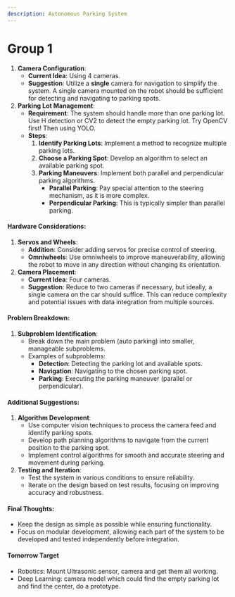 ```yaml
---
description: Autonomous Parking System
---
```


# Group 1

1. **Camera Configuration**:
   * **Current Idea**: Using 4 cameras.
   * **Suggestion**: Utilize a **single** camera for navigation to simplify the system. A single camera mounted on the robot should be sufficient for detecting and navigating to parking spots.
2. **Parking Lot Management**:
   * **Requirement**: The system should handle more than one parking lot. Use H detection or CV2 to detect the empty parking lot. Try OpenCV first! Then using YOLO.&#x20;
   * **Steps**:
     1. **Identify Parking Lots**: Implement a method to recognize multiple parking lots.
     2. **Choose a Parking Spot**: Develop an algorithm to select an available parking spot.
     3. **Parking Maneuvers**: Implement both parallel and perpendicular parking algorithms.
        * **Parallel Parking**: Pay special attention to the steering mechanism, as it is more complex.
        * **Perpendicular Parking**: This is typically simpler than parallel parking.

#### Hardware Considerations:

1. **Servos and Wheels**:
   * **Addition**: Consider adding servos for precise control of steering.
   * **Omniwheels**: Use omniwheels to improve maneuverability, allowing the robot to move in any direction without changing its orientation.
2. **Camera Placement**:
   * **Current Idea**: Four cameras.
   * **Suggestion**: Reduce to two cameras if necessary, but ideally, a single camera on the car should suffice. This can reduce complexity and potential issues with data integration from multiple sources.

#### Problem Breakdown:

1. **Subproblem Identification**:
   * Break down the main problem (auto parking) into smaller, manageable subproblems.
   * Examples of subproblems:
     * **Detection**: Detecting the parking lot and available spots.
     * **Navigation**: Navigating to the chosen parking spot.
     * **Parking**: Executing the parking maneuver (parallel or perpendicular).

#### Additional Suggestions:

1. **Algorithm Development**:
   * Use computer vision techniques to process the camera feed and identify parking spots.
   * Develop path planning algorithms to navigate from the current position to the parking spot.
   * Implement control algorithms for smooth and accurate steering and movement during parking.
2. **Testing and Iteration**:
   * Test the system in various conditions to ensure reliability.
   * Iterate on the design based on test results, focusing on improving accuracy and robustness.

#### Final Thoughts:

* Keep the design as simple as possible while ensuring functionality.
* Focus on modular development, allowing each part of the system to be developed and tested independently before integration.

#### Tomorrow Target

* Robotics: Mount Ultrasonic sensor, camera and get them all working.
* Deep Learning: camera model which could find the empty parking lot and find the center, do a prototype.
